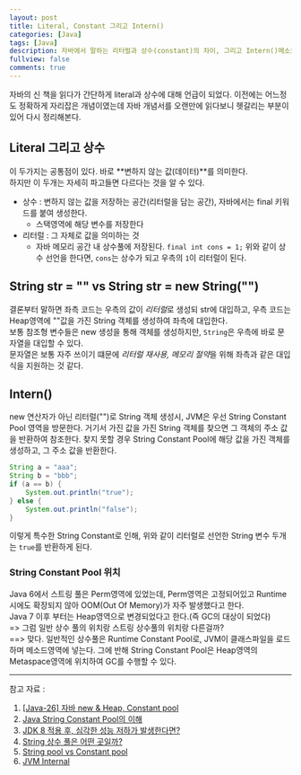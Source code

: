 ```yaml
---
layout: post
title: Literal, Constant 그리고 Intern()
categories: [Java]
tags: [Java]
description: 자바에서 말하는 리터럴과 상수(constant)의 차이, 그리고 Intern()메소드에 대해 알아본다
fullview: false
comments: true
---
```


자바의 신 책을 읽다가 간단하게 literal과 상수에 대해 언급이 되었다. 이전에는 어느정도 정확하게 자리잡은 개념이였는데 자바 개념서를 오랜만에 읽다보니 헷갈리는 부분이 있어 다시 정리해본다.

## Literal 그리고 상수

이 두가지는 공통점이 있다. 바로 **변하지 않는 값(데이터)**를 의미한다.  
하지만 이 두개는 자세히 파고들면 다르다는 것을 알 수 있다.  
* 상수 : 변하지 않는 값을 저장하는 공간(리터럴을 담는 공간), 자바에서는 final 키워드를 붙여 생성한다.  
	* 스택영역에 해당 변수를 저장한다
* 리터럴 : 그 자체로 값을 의미하는 것  
	* 자바 메모리 공간 내 상수풀에 저장된다.
`final int cons = 1;`
위와 같이 상수 선언을 한다면, `cons`는 상수가 되고 우측의 `1`이 리터럴이 된다.   



## String str = "" vs String str = new String("")

결론부터 말하면 좌측 코드는 우측의 값이 *리터럴*로 생성되 str에 대입하고, 우측 코드는 Heap영역에 ""값을 가진 String 객체를 생성하여 좌측에 대입한다.  
보통 참조형 변수들은 new 생성을 통해 객체를 생성하지만, `String`은 우측에 바로 문자열을 대입할 수 있다.   
문자열은 보통 자주 쓰이기 떄문에 *리터럴 재사용, 메모리 절약*을 위해 좌측과 같은 대입식을 지원하는 것 같다.  

## Intern()
new 연산자가 아닌 리터럴("")로 String 객체 생성시, JVM은 우선 String Constant Pool 영역을 방문한다. 거기서 가진 값을 가진 String 객체를 찾으면 그 객체의 주소 값을 반환하여 참조한다. 찾지 못할 경우 String Constant Pool에 해당 값을 가진 객체를 생성하고, 그 주소 값을 반환한다.

```java
String a = "aaa";
String b = "bbb";
if (a == b) {
	System.out.println("true");
} else {
	System.out.println("false");
}
```

이렇게 특수한 String Constant로 인해, 위와 같이 리터럴로 선언한 String 변수 두개는 `true`를 반환하게 된다.


### String Constant Pool 위치
Java 6에서 스트링 풀은 Perm영역에 있었는데, Perm영역은 고정되어있고 Runtime시에도 확장되지 않아 OOM(Out Of Memory)가 자주 발생했다고 한다.  
Java 7 이후 부터는 Heap영역으로 변경되었다고 한다.(즉 GC의 대상이 되었다)  
=> 그럼 일반 상수 풀의 위치랑 스트링 상수풀의 위치랑 다른걸까?   
==> 맞다. 일반적인 상수풀은 Runtime Constant Pool로, JVM이 클래스파일을 로드하며 메소드영역에 넣는다. 그에 반해 String Constant Pool은 Heap영역의 Metaspace영역에 위치하여 GC를 수행할 수 있다.

***
참고 자료 : 
1. [[Java-26] 자바 new & Heap, Constant pool](https://catch-me-java.tistory.com/38)  
2. [Java String Constant Pool의 이해](https://bbchu.tistory.com/13)   
3. [JDK 8 적용 후, 심각한 성능 저하가 발생한다면?](https://brunch.co.kr/@heracul/1)   
4. [String 상수 풀은 어떤 곳일까?](https://devlog-wjdrbs96.tistory.com/248)  
5. [String pool vs Constant pool](https://stackoverflow.com/questions/23252767/string-pool-vs-constant-pool)  
6. [JVM Internal](https://d2.naver.com/helloworld/1230)

